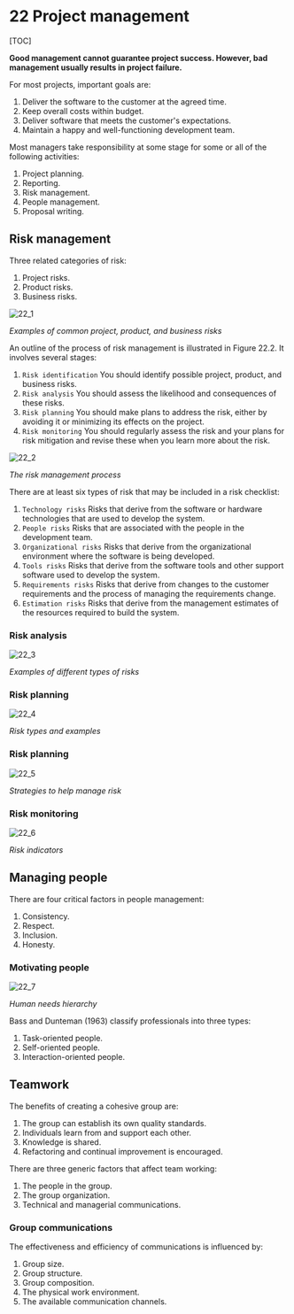 # 22 Project management

[TOC]



**Good management cannot guarantee project success. However, bad management usually results in project failure.**

For most projects, important goals are:

1. Deliver the software to the customer at the agreed time.
2. Keep overall costs within budget.
3. Deliver software that meets the customer's expectations.
4. Maintain a happy and well-functioning development team.

Most managers take responsibility at some stage for some or all of the following activities:

1. Project planning.
2. Reporting.
3. Risk management.
4. People management.
5. Proposal writing.

## Risk management

Three related categories of risk:

1. Project risks.
2. Product risks.
3. Business risks.

![22_1](res/22_1.png)

*Examples of common project, product, and business risks*

An outline of the process of risk management is illustrated in Figure 22.2. It involves several stages:

1. `Risk identification` You should identify possible project, product, and business risks.
2. `Risk analysis` You should assess the likelihood and consequences of these risks.
3. `Risk planning` You should make plans to address the risk, either by avoiding it or minimizing its effects on the project.
4. `Risk monitoring` You should regularly assess the risk and your plans for risk mitigation and revise these when you learn more about the risk.

![22_2](res/22_2.png)

*The risk management process*

There are at least six types of risk that may be included in a risk checklist:

1. `Technology risks` Risks that derive from the software or hardware technologies that are used to develop the system.
2. `People risks` Risks that are associated with the people in the development team.
3. `Organizational risks` Risks that derive from the organizational environment where the software is being developed.
4. `Tools risks` Risks that derive from the software tools and other support software used to develop the system.
5. `Requirements risks` Risks that derive from changes to the customer requirements and the process of managing the requirements change.
6. `Estimation risks` Risks that derive from the management estimates of the resources required to build the system.

### Risk analysis

![22_3](res/22_3.png)

*Examples of different types of risks*

### Risk planning

![22_4](res/22_4.png)

*Risk types and examples*

### Risk planning

![22_5](res/22_5.png)

*Strategies to help manage risk*

### Risk monitoring

![22_6](res/22_6.png)

*Risk indicators*



## Managing people

There are four critical factors in people management:

1. Consistency.
2. Respect.
3. Inclusion.
4. Honesty.

### Motivating people

![22_7](res/22_7.png)

*Human needs hierarchy*

Bass and Dunteman (1963) classify professionals into three types:

1. Task-oriented people.
2. Self-oriented people.
3. Interaction-oriented people.



## Teamwork

The benefits of creating a cohesive group are:

1. The group can establish its own quality standards.
2. Individuals learn from and support each other.
3. Knowledge is shared.
4. Refactoring and continual improvement is encouraged.

There are three generic factors that affect team working:

1. The people in the group.
2. The group organization.
3. Technical and managerial communications.

### Group communications

The effectiveness and efficiency of communications is influenced by:

1. Group size.
2. Group structure.
3. Group composition.
4. The physical work environment.
5. The available communication channels.